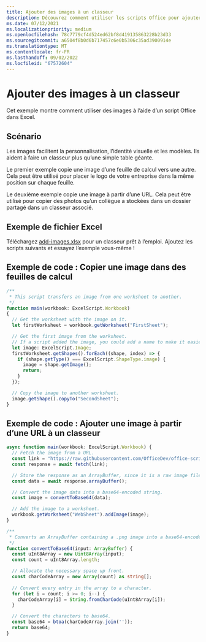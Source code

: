 ```yaml
---
title: Ajouter des images à un classeur
description: Découvrez comment utiliser les scripts Office pour ajouter une image à un classeur et la copier sur plusieurs feuilles.
ms.date: 07/12/2021
ms.localizationpriority: medium
ms.openlocfilehash: 78c7779cf4d524ed62bf8d419135863228b23d33
ms.sourcegitcommit: a6504f8b0d6b717457c6e0b5306c35ad3900914e
ms.translationtype: MT
ms.contentlocale: fr-FR
ms.lasthandoff: 09/02/2022
ms.locfileid: "67572604"
---
```

# <a name="add-images-to-a-workbook"></a>Ajouter des images à un classeur

Cet exemple montre comment utiliser des images à l’aide d’un script Office dans Excel.

## <a name="scenario"></a>Scénario

Les images facilitent la personnalisation, l’identité visuelle et les modèles. Ils aident à faire un classeur plus qu’une simple table géante.

Le premier exemple copie une image d’une feuille de calcul vers une autre. Cela peut être utilisé pour placer le logo de votre entreprise dans la même position sur chaque feuille.

Le deuxième exemple copie une image à partir d’une URL. Cela peut être utilisé pour copier des photos qu’un collègue a stockées dans un dossier partagé dans un classeur associé.

## <a name="sample-excel-file"></a>Exemple de fichier Excel

Téléchargez [add-images.xlsx](add-images.xlsx) pour un classeur prêt à l’emploi. Ajoutez les scripts suivants et essayez l’exemple vous-même !

## <a name="sample-code-copy-an-image-across-worksheets"></a>Exemple de code : Copier une image dans des feuilles de calcul

```TypeScript
/**
 * This script transfers an image from one worksheet to another.
 */
function main(workbook: ExcelScript.Workbook)
{
  // Get the worksheet with the image on it.
  let firstWorksheet = workbook.getWorksheet("FirstSheet");

  // Get the first image from the worksheet.
  // If a script added the image, you could add a name to make it easier to find.
  let image: ExcelScript.Image;
  firstWorksheet.getShapes().forEach((shape, index) => {
    if (shape.getType() === ExcelScript.ShapeType.image) {
      image = shape.getImage();
      return;
    }
  });

  // Copy the image to another worksheet.
  image.getShape().copyTo("SecondSheet");
}
```

## <a name="sample-code-add-an-image-from-a-url-to-a-workbook"></a>Exemple de code : Ajouter une image à partir d’une URL à un classeur

```TypeScript
async function main(workbook: ExcelScript.Workbook) {
  // Fetch the image from a URL.
  const link = "https://raw.githubusercontent.com/OfficeDev/office-scripts-docs/master/docs/images/git-octocat.png";
  const response = await fetch(link);

  // Store the response as an ArrayBuffer, since it is a raw image file.
  const data = await response.arrayBuffer();

  // Convert the image data into a base64-encoded string.
  const image = convertToBase64(data);

  // Add the image to a worksheet.
  workbook.getWorksheet("WebSheet").addImage(image);
}

/**
 * Converts an ArrayBuffer containing a .png image into a base64-encoded string.
 */
function convertToBase64(input: ArrayBuffer) {
  const uInt8Array = new Uint8Array(input);
  const count = uInt8Array.length;

  // Allocate the necessary space up front.
  const charCodeArray = new Array(count) as string[];
  
  // Convert every entry in the array to a character.
  for (let i = count; i >= 0; i--) { 
    charCodeArray[i] = String.fromCharCode(uInt8Array[i]);
  }

  // Convert the characters to base64.
  const base64 = btoa(charCodeArray.join(''));
  return base64;
}
```
